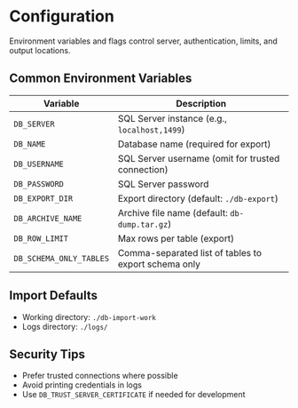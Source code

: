 # Configuration

Environment variables and flags control server, authentication, limits, and output locations.

## Common Environment Variables

| Variable | Description |
|----------|-------------|
| `DB_SERVER` | SQL Server instance (e.g., `localhost,1499`) |
| `DB_NAME` | Database name (required for export) |
| `DB_USERNAME` | SQL Server username (omit for trusted connection) |
| `DB_PASSWORD` | SQL Server password |
| `DB_EXPORT_DIR` | Export directory (default: `./db-export`) |
| `DB_ARCHIVE_NAME` | Archive file name (default: `db-dump.tar.gz`) |
| `DB_ROW_LIMIT` | Max rows per table (export) |
| `DB_SCHEMA_ONLY_TABLES` | Comma-separated list of tables to export schema only |

## Import Defaults
- Working directory: `./db-import-work`
- Logs directory: `./logs/`

## Security Tips
- Prefer trusted connections where possible
- Avoid printing credentials in logs
- Use `DB_TRUST_SERVER_CERTIFICATE` if needed for development

